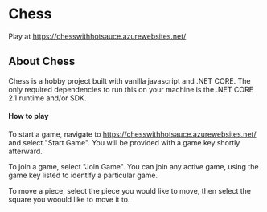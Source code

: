 # Chess
Play at https://chesswithhotsauce.azurewebsites.net/

## About Chess
Chess is a hobby project built with vanilla javascript and .NET CORE. The only required dependencies to run this on your machine is the .NET CORE 2.1 runtime and/or SDK.

#### How to play
To start a game, navigate to https://chesswithhotsauce.azurewebsites.net/ and select "Start Game". You will be provided with a game key shortly afterward.

To join a game, select "Join Game". You can join any active game, using the game key listed to identify a particular game.

To move a piece, select the piece you would like to move, then select the square you woould like to move it to.
